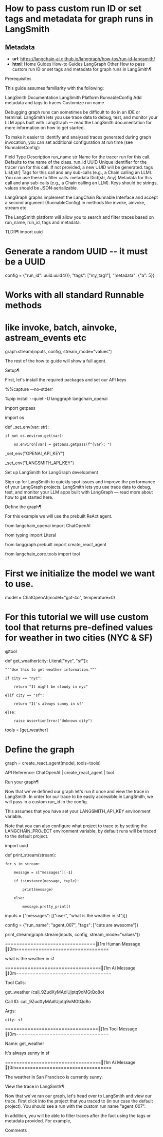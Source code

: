 # How to pass custom run ID or set tags and metadata for graph runs in LangSmith



## Metadata

- **url**: https://langchain-ai.github.io/langgraph/how-tos/run-id-langsmith/
- **html**: Home
Guides
How-to Guides
LangGraph
Other
How to pass custom run ID or set tags and metadata for graph runs in LangSmith¶

Prerequisites

This guide assumes familiarity with the following:

LangSmith Documentation
LangSmith Platform
RunnableConfig
Add metadata and tags to traces
Customize run name

Debugging graph runs can sometimes be difficult to do in an IDE or terminal. LangSmith lets you use trace data to debug, test, and monitor your LLM apps built with LangGraph — read the LangSmith documentation for more information on how to get started.

To make it easier to identify and analyzed traces generated during graph invocation, you can set additional configuration at run time (see RunnableConfig):

Field	Type	Description
run_name	str	Name for the tracer run for this call. Defaults to the name of the class.
run_id	UUID	Unique identifier for the tracer run for this call. If not provided, a new UUID will be generated.
tags	List[str]	Tags for this call and any sub-calls (e.g., a Chain calling an LLM). You can use these to filter calls.
metadata	Dict[str, Any]	Metadata for this call and any sub-calls (e.g., a Chain calling an LLM). Keys should be strings, values should be JSON-serializable.

LangGraph graphs implement the LangChain Runnable Interface and accept a second argument (RunnableConfig) in methods like invoke, ainvoke, stream etc.

The LangSmith platform will allow you to search and filter traces based on run_name, run_id, tags and metadata.

TLDR¶
import uuid

# Generate a random UUID -- it must be a UUID

config = {"run_id": uuid.uuid4()}, "tags": ["my_tag1"], "metadata": {"a": 5}}

# Works with all standard Runnable methods 

# like invoke, batch, ainvoke, astream_events etc

graph.stream(inputs, config, stream_mode="values")


The rest of the how to guide will show a full agent.

Setup¶

First, let's install the required packages and set our API keys

%%capture --no-stderr

%pip install --quiet -U langgraph langchain_openai

import getpass

import os





def _set_env(var: str):

    if not os.environ.get(var):

        os.environ[var] = getpass.getpass(f"{var}: ")





_set_env("OPENAI_API_KEY")

_set_env("LANGSMITH_API_KEY")


Set up LangSmith for LangGraph development

Sign up for LangSmith to quickly spot issues and improve the performance of your LangGraph projects. LangSmith lets you use trace data to debug, test, and monitor your LLM apps built with LangGraph — read more about how to get started here.

Define the graph¶

For this example we will use the prebuilt ReAct agent.

from langchain_openai import ChatOpenAI

from typing import Literal

from langgraph.prebuilt import create_react_agent

from langchain_core.tools import tool



# First we initialize the model we want to use.

model = ChatOpenAI(model="gpt-4o", temperature=0)





# For this tutorial we will use custom tool that returns pre-defined values for weather in two cities (NYC & SF)

@tool

def get_weather(city: Literal["nyc", "sf"]):

    """Use this to get weather information."""

    if city == "nyc":

        return "It might be cloudy in nyc"

    elif city == "sf":

        return "It's always sunny in sf"

    else:

        raise AssertionError("Unknown city")





tools = [get_weather]





# Define the graph

graph = create_react_agent(model, tools=tools)


API Reference: ChatOpenAI | create_react_agent | tool

Run your graph¶

Now that we've defined our graph let's run it once and view the trace in LangSmith. In order for our trace to be easily accessible in LangSmith, we will pass in a custom run_id in the config.

This assumes that you have set your LANGSMITH_API_KEY environment variable.

Note that you can also configure what project to trace to by setting the LANGCHAIN_PROJECT environment variable, by default runs will be traced to the default project.

import uuid





def print_stream(stream):

    for s in stream:

        message = s["messages"][-1]

        if isinstance(message, tuple):

            print(message)

        else:

            message.pretty_print()





inputs = {"messages": [("user", "what is the weather in sf")]}



config = {"run_name": "agent_007", "tags": ["cats are awesome"]}



print_stream(graph.stream(inputs, config, stream_mode="values"))

================================[1m Human Message [0m=================================



what is the weather in sf

==================================[1m Ai Message [0m==================================

Tool Calls:

  get_weather (call_9ZudXyMAdlUjptq9oMGtQo8o)

 Call ID: call_9ZudXyMAdlUjptq9oMGtQo8o

  Args:

    city: sf

=================================[1m Tool Message [0m=================================

Name: get_weather



It's always sunny in sf

==================================[1m Ai Message [0m==================================



The weather in San Francisco is currently sunny.


View the trace in LangSmith¶

Now that we've ran our graph, let's head over to LangSmith and view our trace. First click into the project that you traced to (in our case the default project). You should see a run with the custom run name "agent_007".

In addition, you will be able to filter traces after the fact using the tags or metadata provided. For example,

Comments
